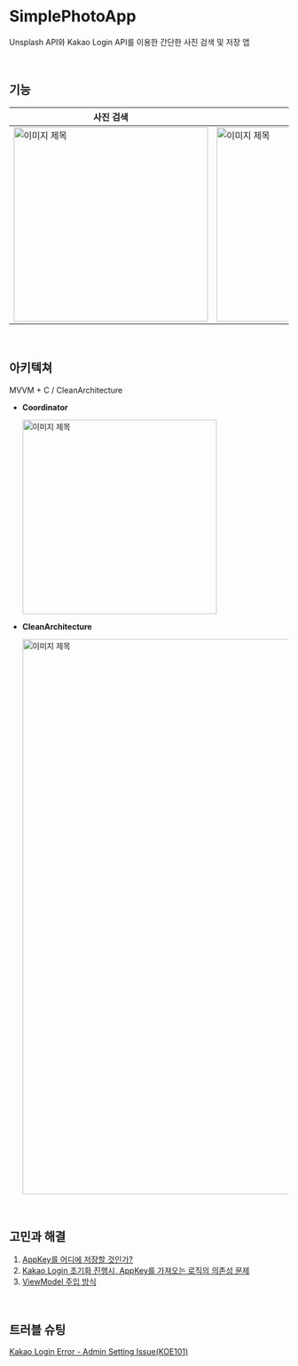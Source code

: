 # SimplePhotoApp
Unsplash API와 Kakao Login API를 이용한 간단한 사진 검색 및 저장 앱

<br>

## 기능

|사진 검색|사진 저장|
|---|---|
| <img width="350" alt="이미지 제목" src="https://github.com/Jeeehee/Image/blob/main/Image/search.gif"> | <img width="350" alt="이미지 제목" src="https://github.com/Jeeehee/Image/blob/main/Image/save.gif"> |

<br>

## 아키텍쳐
MVVM + C / CleanArchitecture

- **Coordinator**

  <img width="350" alt="이미지 제목" src="https://user-images.githubusercontent.com/92635121/209908461-04642ce0-7e97-4505-966f-6632c1df83d3.png">

- **CleanArchitecture**

  <img width="1000" alt="이미지 제목" src="https://user-images.githubusercontent.com/92635121/209908453-5fb0b590-14ce-4f60-8f25-2701f6f48927.png">


<br>

## 고민과 해결
1. [AppKey를 어디에 저장할 것인가?](https://github.com/Jeeehee/myUnsplash/issues/1)  
2. [Kakao Login 초기화 진행시, AppKey를 가져오는 로직의 의존성 문제](https://github.com/Jeeehee/myUnsplash/issues/3)  
3. [ViewModel 주입 방식](https://github.com/Jeeehee/myUnsplash/issues/4)

<br>

## 트러블 슈팅
[Kakao Login Error - Admin Setting Issue(KOE101)](https://github.com/Jeeehee/myUnsplash/issues/2)
